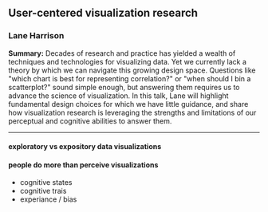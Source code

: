 ## User-centered visualization research

### Lane Harrison

__Summary:__
Decades of research and practice has yielded a wealth of techniques and technologies for visualizing data. Yet we currently lack a theory by which we can navigate this growing design space. Questions like "which chart is best for representing correlation?" or "when should I bin a scatterplot?" sound simple enough, but answering them requires us to advance the science of visualization. In this talk, Lane will highlight fundamental design choices for which we have little guidance, and share how visualization research is leveraging the strengths and limitations of our perceptual and cognitive abilities to answer them.

---

#### exploratory vs expository data visualizations

#### people do more than perceive visualizations

* cognitive states
* cognitive trais
* experiance / bias
